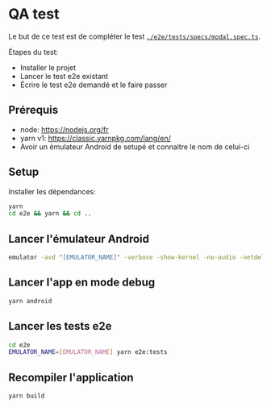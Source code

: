# QA test

Le but de ce test est de compléter le test [`./e2e/tests/specs/modal.spec.ts`](./e2e/tests/specs/modal.spec.ts).

Étapes du test:

- Installer le projet
- Lancer le test e2e existant
- Écrire le test e2e demandé et le faire passer

## Prérequis

- node: https://nodejs.org/fr
- yarn v1: https://classic.yarnpkg.com/lang/en/
- Avoir un émulateur Android de setupé et connaitre le nom de celui-ci

## Setup

Installer les dépendances:

```bash
yarn
cd e2e && yarn && cd ..
```

## Lancer l'émulateur Android

```bash
emulator -avd "[EMULATOR_NAME]" -verbose -show-kernel -no-audio -netdelay none -no-snapshot -wipe-data -gpu auto -no-boot-anim -timezone Europe/Paris -memory 23040
```

## Lancer l'app en mode debug

```bash
yarn android
```

## Lancer les tests e2e

```bash
cd e2e
EMULATOR_NAME=[EMULATOR_NAME] yarn e2e:tests
```

## Recompiler l'application

```bash
yarn build
```
